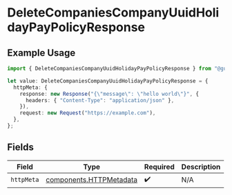 # DeleteCompaniesCompanyUuidHolidayPayPolicyResponse

## Example Usage

```typescript
import { DeleteCompaniesCompanyUuidHolidayPayPolicyResponse } from "@gusto/embedded-api/models/operations/deletecompaniescompanyuuidholidaypaypolicy.js";

let value: DeleteCompaniesCompanyUuidHolidayPayPolicyResponse = {
  httpMeta: {
    response: new Response("{\"message\": \"hello world\"}", {
      headers: { "Content-Type": "application/json" },
    }),
    request: new Request("https://example.com"),
  },
};
```

## Fields

| Field                                                              | Type                                                               | Required                                                           | Description                                                        |
| ------------------------------------------------------------------ | ------------------------------------------------------------------ | ------------------------------------------------------------------ | ------------------------------------------------------------------ |
| `httpMeta`                                                         | [components.HTTPMetadata](../../models/components/httpmetadata.md) | :heavy_check_mark:                                                 | N/A                                                                |